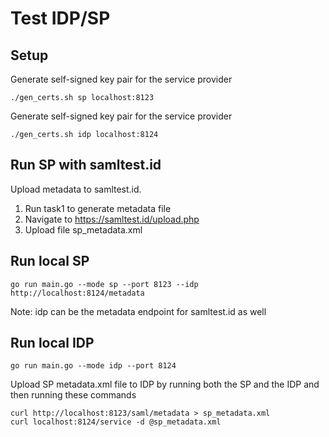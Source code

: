 # Test IDP/SP

## Setup
Generate self-signed key pair for the service provider
```lang=bash
./gen_certs.sh sp localhost:8123
```

Generate self-signed key pair for the service provider
```lang=bash
./gen_certs.sh idp localhost:8124
```

## Run SP with samltest.id
Upload metadata to samltest.id.  
1. Run task1 to generate metadata file
2. Navigate to https://samltest.id/upload.php
3. Upload file sp_metadata.xml

## Run local SP
```
go run main.go --mode sp --port 8123 --idp http://localhost:8124/metadata
```
Note: idp can be the metadata endpoint for samltest.id as well

## Run local IDP
```
go run main.go --mode idp --port 8124
```

Upload SP metadata.xml file to IDP by running both the SP and the IDP and then running these commands
```
curl http://localhost:8123/saml/metadata > sp_metadata.xml
curl localhost:8124/service -d @sp_metadata.xml
```
